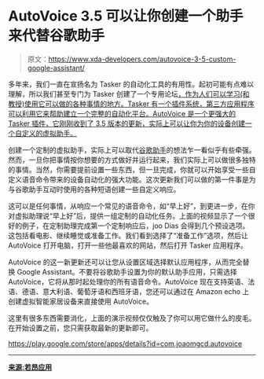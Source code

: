 # AutoVoice 3.5 可以让你创建一个助手来代替谷歌助手

> 原文：<https://www.xda-developers.com/autovoice-3-5-custom-google-assistant/>

多年来，我们一直在宣扬名为 Tasker 的自动化工具的有用性。起初可能有点难以理解，所以我们甚至专门为 Tasker 创建了一个专用论坛[，作为人们可以学习(和教授)使用它可以做的各种事情的地方。Tasker 有一个插件系统，第三方应用程序可以利用它来帮助建立一个完整的自动化平台。AutoVoice 是一个更强大的 Tasker 插件，它刚刚收到了 3.5 版本的更新，实际上可以让你为你的设备创建一个自定义的虚拟助手。](https://forum.xda-developers.com/u/tasker-tips-tricks)

创建一个定制的虚拟助手，实际上可以取代[谷歌助手](https://www.xda-developers.com/google-assistant-things-to-try/)的想法乍一看似乎有些牵强。然而，一旦你把事情按你想要的方式做好并运行起来，我们实际上可以做很多独特的事情。当然，你需要提前设置一些东西，但一旦完成，你就可以开始享受一些自定义语音命令带来的设备自动化的强大功能。这次更新我们可以做的第一件事是为与谷歌助手互动时使用的各种短语创建一些自定义响应。

这可以是任何事情，从响应一个常见的语音命令，如“早上好”，到更进一步，在你对虚拟助理说“早上好”后，提供一组定制的自动化任务。上面的视频显示了一个很好的例子，在定制助理完成第一个定制响应后，joo Dias 会得到几个预设选项。这包括看电影、继续睡觉或准备工作。我们看到选择了“准备工作”选项，然后让 AutoVoice 打开电脑，打开一些他最喜欢的网站，然后打开 Tasker 应用程序。

AutoVoice 的这一新更新还可以让您从设置区域选择默认应用程序，从而完全替换 Google Assistant。不要将谷歌助手设置为你的默认助手应用，只需选择 AutoVoice，它将从那时起处理你的所有语音命令。AutoVoice 现在支持英语、法语、德语、意大利语、葡萄牙语和西班牙语，您还可以通过在 Amazon echo 上创建虚拟智能家居设备来直接使用 AutoVoice。

这里有很多东西需要消化，上面的演示视频仅仅触及了你可以用它做什么的皮毛。在开始设置之前，您只需获取最新的更新即可。

https://play.google.com/store/apps/details?id=com.joaomgcd.autovoice

* * *

[**来源:若昂应用**](https://joaoapps.com/create-a-custom-assistant-and-smart-home-beta-with-autovoice/)